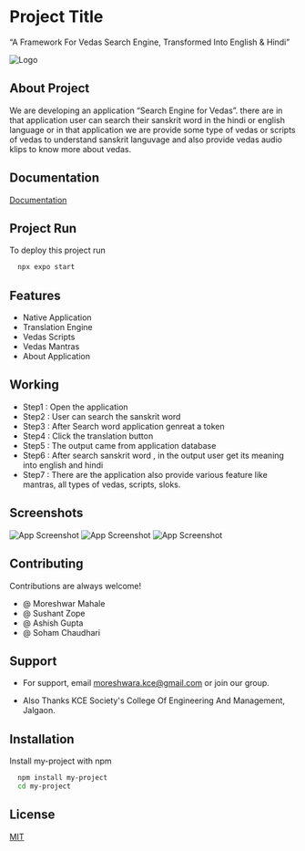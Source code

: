 
# Project Title

“A Framework For Vedas Search Engine, Transformed Into English & Hindi”

![Logo](https://static.wixstatic.com/media/4a5f43_2dee25b29acd4098b0b52bbdd7d88734~mv2.png/v1/crop/x_0,y_0,w_960,h_694/fill/w_366,h_254,al_c,q_85,usm_0.66_1.00_0.01,enc_auto/Vedasliving%20subdued%20brown.png)


## About Project

We are developing an application “Search Engine for Vedas”. there are in that
application user can search their sanskrit word in the hindi or english language or in
that application we are provide some type of vedas or scripts of vedas to understand
sanskrit languvage and also provide vedas audio klips to know more about vedas.
## Documentation

[Documentation](https://drive.google.com/file/d/1Q23eP6rR4eSkhdmlQcb1u_ZTs2YvupfC/view?usp=share_link)


## Project Run

To deploy this project run

```bash
  npx expo start
```


## Features

- Native Application
- Translation Engine
- Vedas Scripts
- Vedas Mantras
- About Application


## Working

- Step1 : Open the application
- Step2 : User can search the sanskrit word
- Step3 : After Search word application genreat a token
- Step4 : Click the translation button
- Step5 : The output came from application database
- Step6 : After search sanskrit word , in the output user get its meaning into english and hindi
- Step7 : There are the application also provide various feature like mantras, all types of vedas, scripts, sloks.


## Screenshots

![App Screenshot](https://i.ibb.co/37jfPQX/8.jpg)
![App Screenshot](https://i.ibb.co/CzDF9KX/9.jpg)
![App Screenshot](https://i.ibb.co/Hr3QWVm/10.jpg)


## Contributing

Contributions are always welcome!


- @ Moreshwar Mahale 
- @ Sushant Zope
- @ Ashish Gupta
- @ Soham Chaudhari
## Support

- For support, email moreshwara.kce@gmail.com or join our group.

- Also Thanks KCE Society's College Of Engineering And Management, Jalgaon.
## Installation

Install my-project with npm

```bash
  npm install my-project
  cd my-project
```
    
## License

[MIT](https://choosealicense.com/licenses/mit/)

